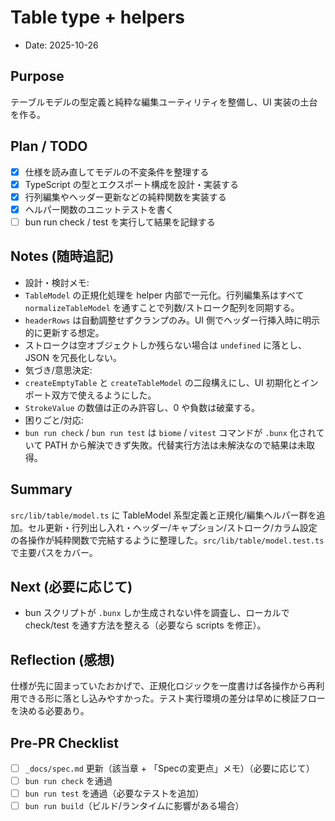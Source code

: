 # Table type + helpers

- Date: 2025-10-26

## Purpose
テーブルモデルの型定義と純粋な編集ユーティリティを整備し、UI 実装の土台を作る。

## Plan / TODO
- [x] 仕様を読み直してモデルの不変条件を整理する
- [x] TypeScript の型とエクスポート構成を設計・実装する
- [x] 行列編集やヘッダー更新などの純粋関数を実装する
- [x] ヘルパー関数のユニットテストを書く
- [ ] bun run check / test を実行して結果を記録する

## Notes (随時追記)
- 設計・検討メモ:
- `TableModel` の正規化処理を helper 内部で一元化。行列編集系はすべて `normalizeTableModel` を通すことで列数/ストローク配列を同期する。
- `headerRows` は自動調整せずクランプのみ。UI 側でヘッダー行挿入時に明示的に更新する想定。
- ストロークは空オブジェクトしか残らない場合は `undefined` に落とし、JSON を冗長化しない。
- 気づき/意思決定:
- `createEmptyTable` と `createTableModel` の二段構えにし、UI 初期化とインポート双方で使えるようにした。
- `StrokeValue` の数値は正のみ許容し、0 や負数は破棄する。
- 困りごと/対応:
- `bun run check` / `bun run test` は `biome` / `vitest` コマンドが `.bunx` 化されていて PATH から解決できず失敗。代替実行方法は未解決なので結果は未取得。


## Summary
`src/lib/table/model.ts` に TableModel 系型定義と正規化/編集ヘルパー群を追加。セル更新・行列出し入れ・ヘッダー/キャプション/ストローク/カラム設定の各操作が純粋関数で完結するように整理した。`src/lib/table/model.test.ts` で主要パスをカバー。

## Next (必要に応じて)
- bun スクリプトが `.bunx` しか生成されない件を調査し、ローカルで check/test を通す方法を整える（必要なら scripts を修正）。

## Reflection (感想)
仕様が先に固まっていたおかげで、正規化ロジックを一度書けば各操作から再利用できる形に落とし込みやすかった。テスト実行環境の差分は早めに検証フローを決める必要あり。

## Pre-PR Checklist
- [ ] `_docs/spec.md` 更新（該当章 + 「Specの変更点」メモ）（必要に応じて）
- [ ] `bun run check` を通過
- [ ] `bun run test` を通過（必要なテストを追加）
- [ ] `bun run build`（ビルド/ランタイムに影響がある場合）
